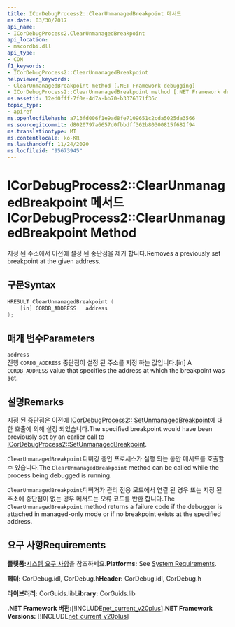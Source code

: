 ```yaml
---
title: ICorDebugProcess2::ClearUnmanagedBreakpoint 메서드
ms.date: 03/30/2017
api_name:
- ICorDebugProcess2.ClearUnmanagedBreakpoint
api_location:
- mscordbi.dll
api_type:
- COM
f1_keywords:
- ICorDebugProcess2::ClearUnmanagedBreakpoint
helpviewer_keywords:
- ClearUnmanagedBreakpoint method [.NET Framework debugging]
- ICorDebugProcess2::ClearUnmanagedBreakpoint method [.NET Framework debugging]
ms.assetid: 12ed0fff-7f0e-4d7a-bb70-b3376371f36c
topic_type:
- apiref
ms.openlocfilehash: a713fd006f1e9ad8fe7109651c2cda5025da3566
ms.sourcegitcommit: d8020797a6657d0fbbdff362b80300815f682f94
ms.translationtype: MT
ms.contentlocale: ko-KR
ms.lasthandoff: 11/24/2020
ms.locfileid: "95673945"
---
```

# <a name="icordebugprocess2clearunmanagedbreakpoint-method"></a><span data-ttu-id="720fb-102">ICorDebugProcess2::ClearUnmanagedBreakpoint 메서드</span><span class="sxs-lookup"><span data-stu-id="720fb-102">ICorDebugProcess2::ClearUnmanagedBreakpoint Method</span></span>

<span data-ttu-id="720fb-103">지정 된 주소에서 이전에 설정 된 중단점을 제거 합니다.</span><span class="sxs-lookup"><span data-stu-id="720fb-103">Removes a previously set breakpoint at the given address.</span></span>  
  
## <a name="syntax"></a><span data-ttu-id="720fb-104">구문</span><span class="sxs-lookup"><span data-stu-id="720fb-104">Syntax</span></span>  
  
```cpp  
HRESULT ClearUnmanagedBreakpoint (  
    [in] CORDB_ADDRESS   address  
);  
```  
  
## <a name="parameters"></a><span data-ttu-id="720fb-105">매개 변수</span><span class="sxs-lookup"><span data-stu-id="720fb-105">Parameters</span></span>  

 `address`  
 <span data-ttu-id="720fb-106">진행 `CORDB_ADDRESS` 중단점이 설정 된 주소를 지정 하는 값입니다.</span><span class="sxs-lookup"><span data-stu-id="720fb-106">[in] A `CORDB_ADDRESS` value that specifies the address at which the breakpoint was set.</span></span>  
  
## <a name="remarks"></a><span data-ttu-id="720fb-107">설명</span><span class="sxs-lookup"><span data-stu-id="720fb-107">Remarks</span></span>  

 <span data-ttu-id="720fb-108">지정 된 중단점은 이전에 [ICorDebugProcess2:: SetUnmanagedBreakpoint](icordebugprocess2-setunmanagedbreakpoint-method.md)에 대 한 호출에 의해 설정 되었습니다.</span><span class="sxs-lookup"><span data-stu-id="720fb-108">The specified breakpoint would have been previously set by an earlier call to [ICorDebugProcess2::SetUnmanagedBreakpoint](icordebugprocess2-setunmanagedbreakpoint-method.md).</span></span>  
  
 <span data-ttu-id="720fb-109">`ClearUnmanagedBreakpoint`디버깅 중인 프로세스가 실행 되는 동안 메서드를 호출할 수 있습니다.</span><span class="sxs-lookup"><span data-stu-id="720fb-109">The `ClearUnmanagedBreakpoint` method can be called while the process being debugged is running.</span></span>  
  
 <span data-ttu-id="720fb-110">`ClearUnmanagedBreakpoint`디버거가 관리 전용 모드에서 연결 된 경우 또는 지정 된 주소에 중단점이 없는 경우 메서드는 오류 코드를 반환 합니다.</span><span class="sxs-lookup"><span data-stu-id="720fb-110">The `ClearUnmanagedBreakpoint` method returns a failure code if the debugger is attached in managed-only mode or if no breakpoint exists at the specified address.</span></span>  
  
## <a name="requirements"></a><span data-ttu-id="720fb-111">요구 사항</span><span class="sxs-lookup"><span data-stu-id="720fb-111">Requirements</span></span>  

 <span data-ttu-id="720fb-112">**플랫폼:**[시스템 요구 사항](../../get-started/system-requirements.md)을 참조하세요.</span><span class="sxs-lookup"><span data-stu-id="720fb-112">**Platforms:** See [System Requirements](../../get-started/system-requirements.md).</span></span>  
  
 <span data-ttu-id="720fb-113">**헤더:** CorDebug.idl, CorDebug.h</span><span class="sxs-lookup"><span data-stu-id="720fb-113">**Header:** CorDebug.idl, CorDebug.h</span></span>  
  
 <span data-ttu-id="720fb-114">**라이브러리:** CorGuids.lib</span><span class="sxs-lookup"><span data-stu-id="720fb-114">**Library:** CorGuids.lib</span></span>  
  
 <span data-ttu-id="720fb-115">**.NET Framework 버전:**[!INCLUDE[net_current_v20plus](../../../../includes/net-current-v20plus-md.md)]</span><span class="sxs-lookup"><span data-stu-id="720fb-115">**.NET Framework Versions:** [!INCLUDE[net_current_v20plus](../../../../includes/net-current-v20plus-md.md)]</span></span>
